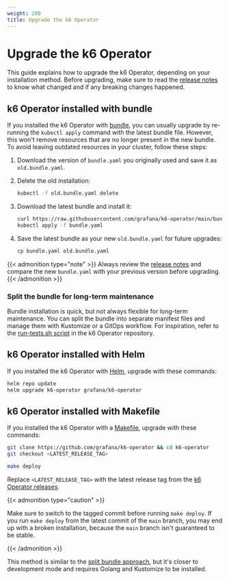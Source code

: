 ```yaml
---
weight: 200
title: Upgrade the k6 Operator
---
```


# Upgrade the k6 Operator

This guide explains how to upgrade the k6 Operator, depending on your installation method. Before upgrading, make sure to read the [release notes](https://github.com/grafana/k6-operator/releases) to know what changed and if any breaking changes happened.

## k6 Operator installed with bundle

If you installed the k6 Operator with [bundle](https://grafana.com/docs/k6/<K6_VERSION>/set-up/set-up-distributed-k6/install-k6-operator/#deploy-with-bundle), you can usually upgrade by re-running the `kubectl apply` command with the latest bundle file. However, this won't remove resources that are no longer present in the new bundle. To avoid leaving outdated resources in your cluster, follow these steps:

1. Download the version of `bundle.yaml` you originally used and save it as `old.bundle.yaml`.
1. Delete the old installation:

   ```sh
   kubectl -f old.bundle.yaml delete
   ```

1. Download the latest bundle and install it:

   ```sh
   curl https://raw.githubusercontent.com/grafana/k6-operator/main/bundle.yaml > bundle.yaml
   kubectl apply -f bundle.yaml
   ```

1. Save the latest bundle as your new `old.bundle.yaml` for future upgrades:

   ```sh
   cp bundle.yaml old.bundle.yaml
   ```

{{< admonition type="note" >}}
Always review the [release notes](https://github.com/grafana/k6-operator/releases) and compare the new `bundle.yaml` with your previous version before upgrading.
{{< /admonition >}}

### Split the bundle for long-term maintenance

Bundle installation is quick, but not always flexible for long-term maintenance. You can split the bundle into separate manifest files and manage them with Kustomize or a GitOps workflow. For inspiration, refer to the [run-tests.sh script](https://github.com/grafana/k6-operator/blob/main/e2e/run-tests.sh) in the k6 Operator repository.

## k6 Operator installed with Helm

If you installed the k6 Operator with [Helm](https://grafana.com/docs/k6/<K6_VERSION>/set-up/set-up-distributed-k6/install-k6-operator/#deploy-with-helm), upgrade with these commands:

```sh
helm repo update
helm upgrade k6-operator grafana/k6-operator
```

## k6 Operator installed with Makefile

If you installed the k6 Operator with a [Makefile](https://grafana.com/docs/k6/<K6_VERSION>/set-up/set-up-distributed-k6/install-k6-operator/#deploy-with-makefile), upgrade with these commands:

```sh
git clone https://github.com/grafana/k6-operator && cd k6-operator
git checkout <LATEST_RELEASE_TAG>

make deploy
```

Replace `<LATEST_RELEASE_TAG>` with the latest release tag from the [k6 Operator releases](https://github.com/grafana/k6-operator/releases).

{{< admonition type="caution" >}}

Make sure to switch to the tagged commit before running `make deploy`. If you run `make deploy` from the latest commit of the `main` branch, you may end up with a broken installation, because the `main` branch isn't guaranteed to be stable.

{{< /admonition >}}

This method is similar to the [split bundle approach](#split-the-bundle-for-long-term-maintenance), but it's closer to development mode and requires Golang and Kustomize to be installed.